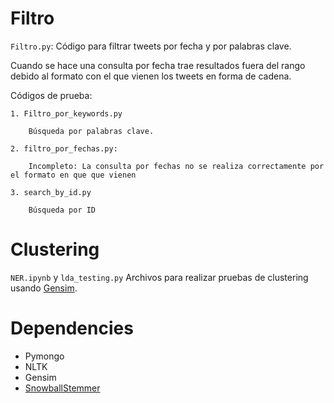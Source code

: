 # Filtro

`Filtro.py`: Código para filtrar tweets por fecha y por palabras clave.

Cuando se hace una consulta por fecha trae resultados fuera del rango debido al formato con el que vienen los tweets en forma de cadena.

Códigos de prueba:


    1. Filtro_por_keywords.py

        Búsqueda por palabras clave.
        
    2. filtro_por_fechas.py:

        Incompleto: La consulta por fechas no se realiza correctamente por el formato en que que vienen

    3. search_by_id.py

        Búsqueda por ID


# Clustering

`NER.ipynb` y  `lda_testing.py`
Archivos para realizar pruebas de clustering usando [Gensim](https://radimrehurek.com/gensim/).


# Dependencies

* Pymongo
* NLTK
* Gensim
* [SnowballStemmer](https://programtalk.com/vs2/?source=python/11906/snowball_py/snowballstemmer)

